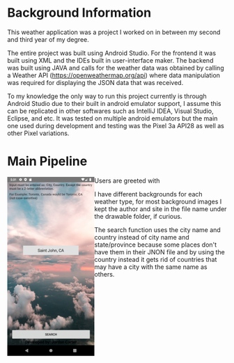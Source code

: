 # Background Information
This weather application was a project I worked on in between my second and third year of my degree. 

The entire project was built using Android Studio. For the frontend it was built using XML and the IDEs built in user-interface maker. The backend was built using JAVA and calls for the weather data was obtained by calling a Weather API (https://openweathermap.org/api) where data manipulation was required for displaying the JSON data that was received.

To my knowledge the only way to run this project currently is through Android Studio due to their built in android emulator support, I assume this can be replicated in other softwares such as IntelliJ IDEA, Visual Studio, Eclipse, and etc. It was tested on multiple android emulators but the main one used during development and testing was the Pixel 3a API28 as well as other Pixel variations.


# Main Pipeline
<img src="screenshots/Screenshot_1627761685.png" width=200 align=left>


Users are greeted with 

I have different backgrounds for each weather type, for most background images I kept the author and site in the file name under the drawable folder, if curious.

The search function uses the city name and country instead of city name and state/province because some places don't have them in their JNON file and by using the country instead it gets rid of countries that may have a city with the same name as others.



